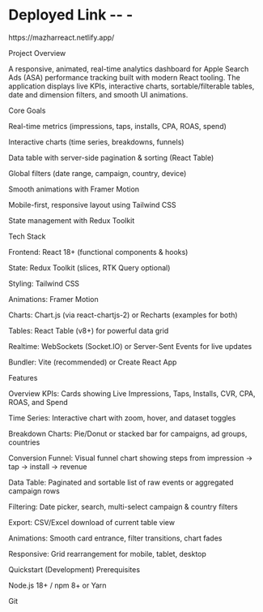 <h1>Deployed Link -- -</h1>
 https://mazharreact.netlify.app/

Project Overview

A responsive, animated, real-time analytics dashboard for Apple Search Ads (ASA) performance tracking built with modern React tooling. The application displays live KPIs, interactive charts, sortable/filterable tables, date and dimension filters, and smooth UI animations.

Core Goals

Real-time metrics (impressions, taps, installs, CPA, ROAS, spend)

Interactive charts (time series, breakdowns, funnels)

Data table with server-side pagination & sorting (React Table)

Global filters (date range, campaign, country, device)

Smooth animations with Framer Motion

Mobile-first, responsive layout using Tailwind CSS

State management with Redux Toolkit

Tech Stack

Frontend: React 18+ (functional components & hooks)

State: Redux Toolkit (slices, RTK Query optional)

Styling: Tailwind CSS

Animations: Framer Motion

Charts: Chart.js (via react-chartjs-2) or Recharts (examples for both)

Tables: React Table (v8+) for powerful data grid

Realtime: WebSockets (Socket.IO) or Server-Sent Events for live updates

Bundler: Vite (recommended) or Create React App

Features

Overview KPIs: Cards showing Live Impressions, Taps, Installs, CVR, CPA, ROAS, and Spend

Time Series: Interactive chart with zoom, hover, and dataset toggles

Breakdown Charts: Pie/Donut or stacked bar for campaigns, ad groups, countries

Conversion Funnel: Visual funnel chart showing steps from impression → tap → install → revenue

Data Table: Paginated and sortable list of raw events or aggregated campaign rows

Filtering: Date picker, search, multi-select campaign & country filters

Export: CSV/Excel download of current table view

Animations: Smooth card entrance, filter transitions, chart fades

Responsive: Grid rearrangement for mobile, tablet, desktop

Quickstart (Development)
Prerequisites

Node.js 18+ / npm 8+ or Yarn

Git
